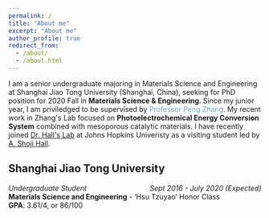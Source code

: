 ```yaml
---
permalink: /
title: "About me"
excerpt: "About me"
author_profile: true
redirect_from: 
  - /about/
  - /about.html
---
```


I am a senior undergraduate majoring in Materials Science and Engineering at Shanghai Jiao Tong University (Shanghai, China), seeking for PhD position for 2020 Fall in **Materials Science & Engineering**. Since my junior year, I am priviledged to be supervised by <span style="color:#68ABC5">Professor Peng Zhang</span>. My recent work in Zhang's Lab focused on **Photoelectrochemical Energy Conversion System** combined with mesoporous catalytic materials. I have recently joined <span style="color:#68ABC5">[Dr. Hall's Lab](https://engineering.jhu.edu/hall "Dr. Hall's Lab")</span> at Johns Hopkins Univeristy as a visiting student led by <span style="color:#68ABC5">[A. Shoji Hall](https://scholar.google.com.hk/citations?user=L98xBPAAAAAJ&hl=zh-CN&oi=ao)</span>.

## **Shanghai Jiao Tong University**  
 <span style="float: left;">*Undergraduate Student*</span>  <span style="float: right;">*Sept 2016 - July 2020 (Expected)*</span>  
**Materials Science and Engineering** - ‘Hsu Tzuyao’ Honor Class  
**GPA**: 3.61/4, or 86/100  
